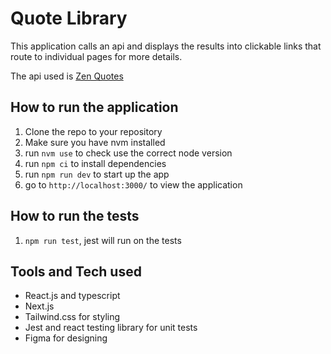 # Quote Library

This application calls an api and displays the results into clickable links that route to individual pages for more details.

The api used is [Zen Quotes](https://docs.zenquotes.io/zenquotes-documentation/)

## How to run the application

1. Clone the repo to your repository
2. Make sure you have nvm installed
3. run `nvm use` to check use the correct node version
4. run `npm ci` to install dependencies
5. run `npm run dev` to start up the app
6. go to `http://localhost:3000/` to view the application

## How to run the tests
1. `npm run test`, jest will run on the tests

## Tools and Tech used
- React.js and typescript
- Next.js
- Tailwind.css for styling
- Jest and react testing library for unit tests
- Figma for designing
